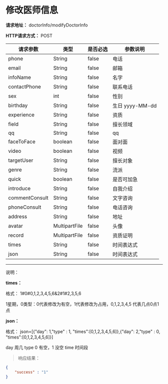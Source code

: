 # 修改医师信息

**请求地址：** doctorInfo/modifyDoctorInfo

**HTTP请求方式：** POST

| 请求参数 | 类型 | 是否必选 | 参数说明 |
| -- | -- | -- | -- |
| phone | String | false | 电话 |
| email | String | false | 邮箱 |
| infoName | String | false | 名字 |
| contactPhone | String | false | 联系电话 |
| sex | int | false | 性别 |
| birthday | String | false | 生日 yyyy-MM-dd |
| experience | String | false | 资质 |
| field | String | false | 擅长领域 |
| qq | String | false | qq |
| faceToFace | boolean | false | 面对面 |
| video | boolean | false | 视频 |
| targetUser | String | false | 擅长对象 |
| genre | String | false | 流派 |
| quick | boolean | false | 是否可加急 |
| introduce | String | false | 自我介绍 |
| commentConsult | String | false | 文字咨询 |
| phoneConsult | String | false | 电话咨询 |
| address | String | false | 地址 |
| avatar | MultipartFile | false | 头像 |
| record | MultipartFile | false | 资质证明 |
| times | String | false | 时间表达式 |
| json | String | false | 时间表达式 |

----

说明：

**times：**

格式：
1#0#0,1,2,3,4,5,6&2#1#2,3,5,6

1星期，0类型：0代表修改为有空，1代表修改为占用，0,1,2,3,4,5 代表几点0点1点

**json：**

格式：
json=[{"day": 1,"type" : 1, "times":[0,1,2,3,4,5,6]},{"day": 2,"type" : 0, "times":[0,1,2,3,4,5,6]}]

day 周几
type 0 有空，1 没空
time 时间段

>响应结果：

```json
{
    "success" : "1"
}
```
